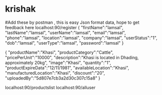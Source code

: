 # krishak

#Add these by postman , this is  easy Json format data, hope to get feedback here
localhost:90/register
{
	"firstName":"lamsal",
	"lastName":"lamsal",
	"userName":"lamsal",
	"email":"lamsal",
	"phone":"lamsal",
	"location":"lamsal",
	"company":"lamsal",
	"userStatus":"1",
	"dob":"lamsal",
	"userType":"lamsal",
	"password":"lamsal"
}

{
	"productName":"Khasi",
	"productCategory":"Cattle",
	"pricePerUnit":"10000",
	"description":"Khasi is located in Dhading, approximately 20kg",
	"image":"Khasi",
	"quantity":"1",
	"productExpireData":"12/11/1981",
	"availableLocation":"Khasi",
	"manufacturedLocation":"Khasi",
	"discount":"20",
	"uploadedBy":"5d807e7cb3a2d30c307c15a8"
}



localhost:90/productslist
localhost:90/alluser
